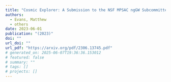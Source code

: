 ```yaml
---
title: "Cosmic Explorer: A Submission to the NSF MPSAC ngGW Subcommittee"
authors:
  - Evans, Matthew
  - others
date: 2023-06-01
publication: "(2023)"
doi: ""
url_doi: ""
url_pdf: "https://arxiv.org/pdf/2306.13745.pdf"
# generated_on: 2025-06-07T19:36:36.153012
# featured: false
# summary: ""
# tags: []
# projects: []
---
```

